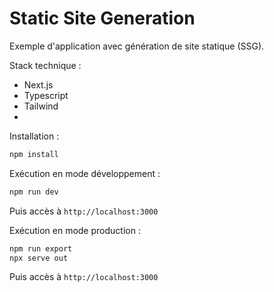 # Static Site Generation

Exemple d'application avec génération de site statique (SSG).

Stack technique :

- Next.js
- Typescript
- Tailwind
- 
Installation :

```bash
npm install
```

Exécution en mode développement :

```bash
npm run dev
```

Puis accès à `http://localhost:3000`

Exécution en mode production :

```bash
npm run export
npx serve out
```

Puis accès à `http://localhost:3000`
